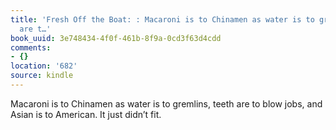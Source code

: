 ```yaml
---
title: 'Fresh Off the Boat: : Macaroni is to Chinamen as water is to gremlins, teeth
  are t…'
book_uuid: 3e748434-4f0f-461b-8f9a-0cd3f63d4cdd
comments:
- {}
location: '682'
source: kindle
---
```


Macaroni is to Chinamen as water is to gremlins, teeth are to blow jobs, and Asian is to American. It just didn’t fit.